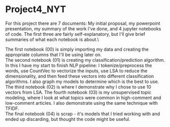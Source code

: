 # Project4_NYT

For this project there are 7 documents: My initial proposal, my powerpoint presentation, my summary of the work I've done,
and 4 jupyter notebooks of code.  The first three are fairly self-explanatory, but I'll give brief summaries of what each
notebook is about.\

The first notebook (00) is simply importing my data and creating the appropriate columns that I'll be using later on.\
The second notebook (01) is creating my classification/prediction algorithm.  In this I have my start to finish NLP pipeline:
I tokenize/preprocess the words, use CountVec to vectorize the inputs, use LSA to reduce the dimensionality, and then feed
these vectors into different classification algorithms.  I also graph my models to determine which is the best to use.\
The third notebook (02) is where I demonstrate why I chose to use 10 vectors from LSA.
The fourth notebook (03) is my unsupervised topic modeling, where I look at what topics were common in high-comment and 
low-comment articles.  I also demonstrate using the same technique with TFIDF.\
The final notebook (04) is scrap - it's models that I tried working with and ended up discarding, but thought the code might
be useful.
